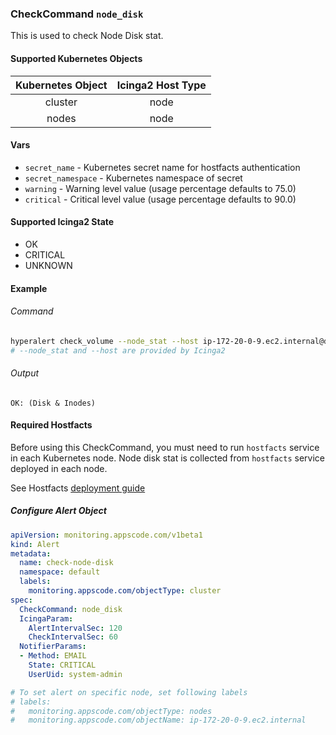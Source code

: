 ### CheckCommand `node_disk`

This is used to check Node Disk stat.

#### Supported Kubernetes Objects

| Kubernetes Object | Icinga2 Host Type |
| :---:             | :---:             |
| cluster           | node              |
| nodes             | node              |

#### Vars

* `secret_name` - Kubernetes secret name for hostfacts authentication
* `secret_namespace` - Kubernetes namespace of secret
* `warning` - Warning level value (usage percentage defaults to 75.0)
* `critical` - Critical level value (usage percentage defaults to 90.0)

#### Supported Icinga2 State

* OK
* CRITICAL
* UNKNOWN

#### Example
###### Command
```sh
hyperalert check_volume --node_stat --host ip-172-20-0-9.ec2.internal@default
# --node_stat and --host are provided by Icinga2
```
###### Output
```
OK: (Disk & Inodes)
```

#### Required Hostfacts
Before using this CheckCommand, you must need to run `hostfacts` service in each Kubernetes node.
Node disk stat is collected from `hostfacts` service deployed in each node.

See Hostfacts [deployment guide](../hostfacts/deployment.md)


##### Configure Alert Object
```yaml
apiVersion: monitoring.appscode.com/v1beta1
kind: Alert
metadata:
  name: check-node-disk
  namespace: default
  labels:
    monitoring.appscode.com/objectType: cluster
spec:
  CheckCommand: node_disk
  IcingaParam:
    AlertIntervalSec: 120
    CheckIntervalSec: 60
  NotifierParams:
  - Method: EMAIL
    State: CRITICAL
    UserUid: system-admin

# To set alert on specific node, set following labels
# labels:
#   monitoring.appscode.com/objectType: nodes
#   monitoring.appscode.com/objectName: ip-172-20-0-9.ec2.internal
```
